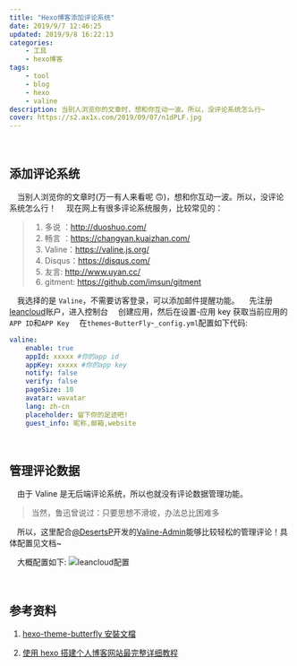 ```yaml
---
title: "Hexo博客添加评论系统"
date: 2019/9/7 12:46:25
updated: 2019/9/8 16:22:13
categories:
    - 工具
    - hexo博客
tags:
    - tool
    - blog
    - hexo
    - valine
description: 当别人浏览你的文章时，想和你互动一波。所以，没评论系统怎么行~
cover: https://s2.ax1x.com/2019/09/07/n1dPLF.jpg
---
```


<br/>

## 添加评论系统

&emsp;当别人浏览你的文章时(万一有人来看呢 🙃)，想和你互动一波。所以，没评论系统怎么行！
&emsp;现在网上有很多评论系统服务，比较常见的：

> 1. 多说 ：http://duoshuo.com/
> 2. 畅言 ：https://changyan.kuaizhan.com/
> 3. Valine：https://valine.js.org/
> 4. Disqus：https://disqus.com/
> 5. 友言: http://www.uyan.cc/
> 6. gitment: https://github.com/imsun/gitment

&emsp;我选择的是 `Valine`，不需要访客登录，可以添加邮件提醒功能。
&emsp;先注册[leancloud](https://leancloud.cn/)账户，进入控制台
&emsp;创建应用，然后在设置-应用 key 获取当前应用的`APP ID`和`APP Key`
&emsp;在`themes`-`ButterFly`-`_config.yml`配置如下代码:

```yml
valine:
    enable: true
    appId: xxxxx #你的app id
    appKey: xxxxx #你的app key
    notify: false
    verify: false
    pageSize: 10
    avatar: wavatar
    lang: zh-cn
    placeholder: 留下你的足迹吧!
    guest_info: 昵称,邮箱,website
```

<br/>

## 管理评论数据

&emsp;由于 Valine 是无后端评论系统，所以也就没有评论数据管理功能。

> 当然，鲁迅曾说过：只要思想不滑坡，办法总比困难多

&emsp;所以，这里配合[@DesertsP](https://github.com/DesertsP)开发的[Valine-Admin](https://github.com/DesertsP/Valine-Admin)能够比较轻松的管理评论！具体配置见文档~

&emsp;大概配置如下:
![leancloud配置](https://s2.ax1x.com/2019/09/11/ndXNUH.png)

<br/>
 
## 参考资料

1. [hexo-theme-butterfly 安裝文檔](https://jerryc.me/posts/21cfbf15/)

2. [使用 hexo 搭建个人博客网站最完整详细教程](https://blog.csdn.net/wistbean/article/details/82291124)
